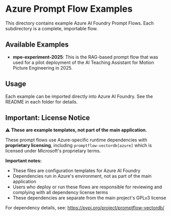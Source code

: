 # Azure Prompt Flow Examples

This directory contains example Azure AI Foundry Prompt Flows. Each subdirectory is a complete, importable flow.

## Available Examples

- **mpe-experiment-2025**: This is the RAG-based prompt flow that was used for a pilot deployment of the AI Teaching Assistant for Motion Picture Engineering in 2025.

## Usage

Each example can be imported directly into Azure AI Foundry. See the README in each folder for details.

## Important: License Notice

⚠️ **These are example templates, not part of the main application.**

These prompt flows use Azure-specific runtime dependencies with **proprietary licensing**, including `promptflow-vectordb[azure]` which is licensed under Microsoft's proprietary terms.

**Important notes:**
- These files are configuration templates for Azure AI Foundry
- Dependencies run in Azure's environment, not as part of the main application
- Users who deploy or run these flows are responsible for reviewing and complying with all dependency license terms
- These dependencies are separate from the main project's GPLv3 license

For dependency details, see: https://pypi.org/project/promptflow-vectordb/